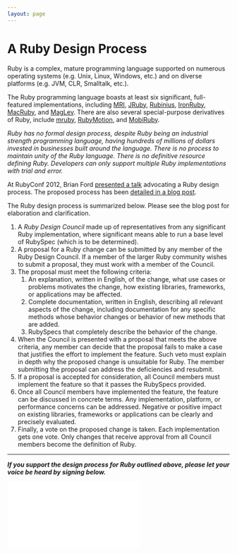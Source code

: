 ```yaml
---
layout: page
---
```


# A Ruby Design Process

Ruby is a complex, mature programming language supported on numerous operating
systems (e.g. Unix, Linux, Windows, etc.) and on diverse platforms (e.g. JVM,
CLR, Smalltalk, etc.).

The Ruby programming language boasts at least six significant, full-featured
implementations, including [MRI](http://ruby-lang.org),
[JRuby](http://jruby.org/), [Rubinius](http://rubini.us/),
[IronRuby](http://ironruby.net/), [MacRuby](http://macruby.org/), and
[MagLev](http://maglev.github.com/). There are also several special-purpose
derivatives of Ruby, include [mruby](https://github.com/mruby/mruby),
[RubyMotion](http://www.rubymotion.com/), and
[MobiRuby](http://mobiruby.org/).

_Ruby has no formal design process, despite Ruby being an industrial strength
programming language, having hundreds of millions of dollars invested in
businesses built around the language. There is no process to maintain unity of
the Ruby language. There is no definitive resource defining Ruby.  Developers
can only support multiple Ruby implementations with trial and error._

At RubyConf 2012, Brian Ford [presented a
talk](http://www.confreaks.com/videos/1278-rubyconf2012-toward-a-design-for-ruby)
advocating a Ruby design process. The proposed process has been [detailed in a
blog post](http://brixen.io/2012/12/11/a-ruby-design-process).

The Ruby design process is summarized below. Please see the blog post for
elaboration and clarification.

1. A _Ruby Design Council_ made up of representatives from any significant
   Ruby implementation, where significant means able to run a base level of
   RubySpec (which is to be determined).
1. A proposal for a Ruby change can be submitted by any member of the Ruby
   Design Council. If a member of the larger Ruby community wishes to submit a
   proposal, they must work with a member of the Council.
1. The proposal must meet the following criteria:
    1. An explanation, written in English, of the change, what use cases or
       problems motivates the change, how existing libraries, frameworks, or
       applications may be affected.
    1. Complete documentation, written in English, describing all relevant
       aspects of the change, including documentation for any specific methods
       whose behavior changes or behavior of new methods that are added.
    1. RubySpecs that completely describe the behavior of the change.
1. When the Council is presented with a proposal that meets the above
   criteria, any member can decide that the proposal fails to make a case that
   justifies the effort to implement the feature. Such veto must explain in
   depth why the proposed change is unsuitable for Ruby. The member submitting
   the proposal can address the deficiencies and resubmit.
1. If a proposal is accepted for consideration, all Council members must
   implement the feature so that it passes the RubySpecs provided.
1. Once all Council members have implemented the feature, the feature can be
   discussed in concrete terms. Any implementation, platform, or performance
   concerns can be addressed. Negative or positive impact on existing
   libraries, frameworks or applications can be clearly and precisely
   evaluated.
1. Finally, a vote on the proposed change is taken. Each implementation gets
   one vote. Only changes that receive approval from all Council members
   become the definition of Ruby.

---

_**If you support the design process for Ruby outlined above, please let your
voice be heard by signing below.**_

<div class="signatures">
  <iframe src="//signatures.rubyspec.org" frameborder="0" scrolling="no"></iframe>
</div>
